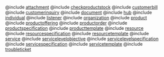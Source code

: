 <!--
    ATTENTION: This file was generated via gradle!
               Do NOT manually edit this file! Any such changes will be overwritten!
-->

@include [attachment](attachment/index.md)
@include [checkproductstock](checkproductstock/index.md)
@include [customerbill](customerbill/index.md)
@include [customerinquiry](customerinquiry/index.md)
@include [document](document/index.md)
@include [hub](hub/index.md)
@include [individual](individual/index.md)
@include [listener](listener/index.md)
@include [organization](organization/index.md)
@include [product](product/index.md)
@include [productoffering](productoffering/index.md)
@include [productorder](productorder/index.md)
@include [productspecification](productspecification/index.md)
@include [producttemplate](producttemplate/index.md)
@include [resource](resource/index.md)
@include [resourcespecification](resourcespecification/index.md)
@include [resourcetemplate](resourcetemplate/index.md)
@include [service](service/index.md)
@include [servicelevelobjective](servicelevelobjective/index.md)
@include [servicelevelspecification](servicelevelspecification/index.md)
@include [servicespecification](servicespecification/index.md)
@include [servicetemplate](servicetemplate/index.md)
@include [troubleticket](troubleticket/index.md)
